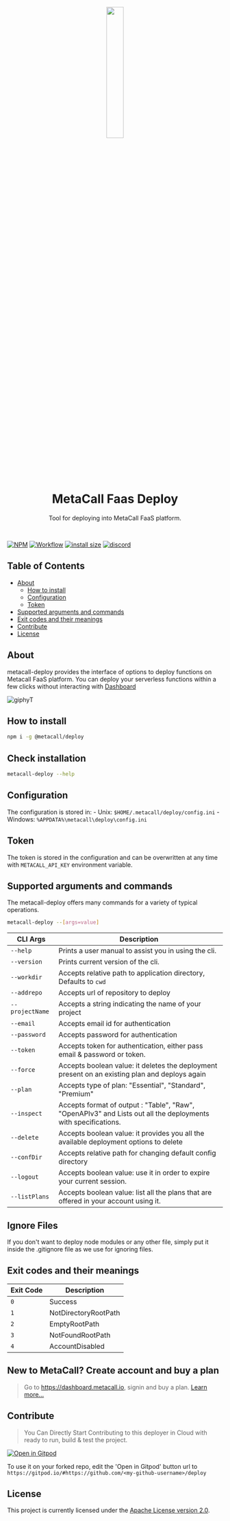 <p align="center"><a href="https://metacall.io/" target="_blank"><img src="https://github.com/metacall.png" width="28%"></a></p>

<h1 align="center"> <b> MetaCall Faas Deploy </b> </h1>

<p  align="center">Tool for deploying into MetaCall FaaS platform.</p>
<br>

[![NPM](https://img.shields.io/npm/v/@metacall/deploy?color=blue)](https://www.npmjs.com/package/@metacall/deploy)
[![Workflow](https://github.com/metacall/deploy/actions/workflows/ci.yml/badge.svg)](https://github.com/metacall/deploy/actions)
[![install size](https://packagephobia.com/badge?p=@metacall/deploy)](https://packagephobia.com/result?p=@metacall/deploy)
[![discord](https://img.shields.io/discord/781987805974757426?color=purple&style=plastic)](https://discord.com/channels/781987805974757426/)

## Table of Contents

-   [About](#about)
    -   [How to install](#how-to-install)
    -   [Configuration](#Configuration)
    -   [Token](#Token)
-   [Supported arguments and commands](#supported-arguments-and-commands)
-   [Exit codes and their meanings](#exit-codes-and-their-meanings)
-   [Contribute](#Contribute)
-   [License](#License)

## About

metacall-deploy provides the interface of options to deploy functions on Metacall FaaS platform. You can deploy your serverless functions within a few clicks without interacting with [Dashboard](https://dashboard.metacall.io/)

![giphyT](https://user-images.githubusercontent.com/65965202/209966480-5568a6da-5142-4259-a871-cc918e4855c1.gif)

## How to install

```bash
npm i -g @metacall/deploy
```

## Check installation

```bash
metacall-deploy --help
```

## Configuration

The configuration is stored in: - Unix: `$HOME/.metacall/deploy/config.ini` - Windows: `%APPDATA%\metacall\deploy\config.ini`

## Token

The token is stored in the configuration and can be overwritten at any time with `METACALL_API_KEY` environment variable.

## Supported arguments and commands

The metacall-deploy offers many commands for a variety of typical operations.

```bash
metacall-deploy --[args=value]
```

| CLI Args        | Description                                                                                                   |
| --------------- | ------------------------------------------------------------------------------------------------------------- |
| `--help`        | Prints a user manual to assist you in using the cli.                                                          |
| `--version`     | Prints current version of the cli.                                                                            |
| `--workdir`     | Accepts relative path to application directory, Defaults to `cwd`                                             |
| `--addrepo`     | Accepts url of repository to deploy                                                                           |
| `--projectName` | Accepts a string indicating the name of your project                                                          |
| `--email`       | Accepts email id for authentication                                                                           |
| `--password`    | Accepts password for authentication                                                                           |
| `--token`       | Accepts token for authentication, either pass email & password or token.                                      |
| `--force`       | Accepts boolean value: it deletes the deployment present on an existing plan and deploys again                |
| `--plan`        | Accepts type of plan: "Essential", "Standard", "Premium"                                                      |
| `--inspect`     | Accepts format of output : "Table", "Raw", "OpenAPIv3" and Lists out all the deployments with specifications. |
| `--delete`      | Accepts boolean value: it provides you all the available deployment options to delete                         |
| `--confDir`     | Accepts relative path for changing default config directory                                                   |
| `--logout`      | Accepts boolean value: use it in order to expire your current session.                                        |
| `--listPlans`   | Accepts boolean value: list all the plans that are offered in your account using it.                          |

## Ignore Files

If you don't want to deploy node modules or any other file, simply put it inside the .gitignore file as we use for ignoring files.

## Exit codes and their meanings

| Exit Code | Description          |
| --------- | -------------------- |
| `0`       | Success              |
| `1`       | NotDirectoryRootPath |
| `2`       | EmptyRootPath        |
| `3`       | NotFoundRootPath     |
| `4`       | AccountDisabled      |

## New to MetaCall? Create account and buy a plan

> Go to https://dashboard.metacall.io, signin and buy a plan. [Learn more...](https://metacall.io/doc.html#/faas/subs-plans)

## Contribute

> You Can Directly Start Contributing to this deployer in Cloud with ready to run, build & test the project.

[![Open in Gitpod](https://gitpod.io/button/open-in-gitpod.svg)](https://gitpod.io/#https://github.com/nshnt777/metacall-deploy)

To use it on your forked repo, edit the 'Open in Gitpod' button url to `https://gitpod.io/#https://github.com/<my-github-username>/deploy`

## License

This project is currently licensed under the [Apache License version 2.0](LICENSE).
